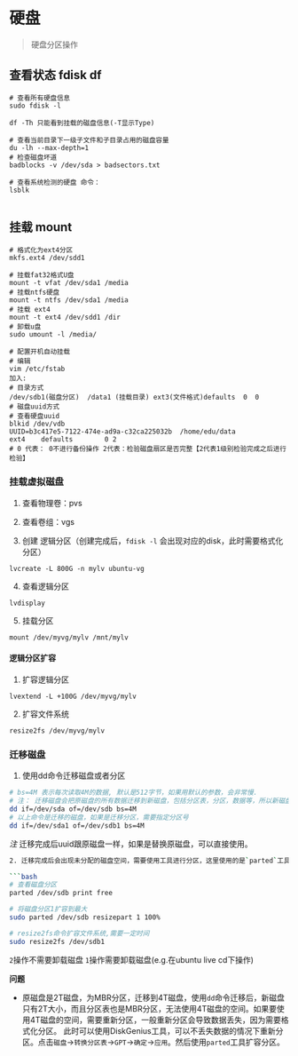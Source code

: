 # 硬盘
> 硬盘分区操作

## 查看状态 fdisk df
```shell script
# 查看所有硬盘信息
sudo fdisk -l
   
df -Th 只能看到挂载的磁盘信息(-T显示Type)

# 查看当前目录下一级子文件和子目录占用的磁盘容量
du -lh --max-depth=1 
# 检查磁盘坏道
badblocks -v /dev/sda > badsectors.txt

# 查看系统检测的硬盘 命令：
lsblk
 
```
## 挂载 mount
```shell script
# 格式化为ext4分区
mkfs.ext4 /dev/sdd1

# 挂载fat32格式U盘
mount -t vfat /dev/sda1 /media 
# 挂载ntfs硬盘
mount -t ntfs /dev/sda1 /media
# 挂载 ext4
mount -t ext4 /dev/sdd1 /dir
# 卸载u盘
sudo umount -l /media/

# 配置开机自动挂载
# 编辑
vim /etc/fstab
加入:
# 目录方式
/dev/sdb1(磁盘分区)  /data1 (挂载目录) ext3(文件格式)defaults  0  0
# 磁盘uuid方式
# 查看硬盘uuid
blkid /dev/vdb
UUID=b3c417e5-7122-474e-ad9a-c32ca225032b  /home/edu/data          ext4    defaults        0 2
# 0 代表： 0不进行备份操作 2代表：检验磁盘扇区是否完整【2代表1级别检验完成之后进行检验】
```

### 挂载虚拟磁盘
1. 查看物理卷：pvs

2. 查看卷组：vgs

3. 创建 逻辑分区（创建完成后，`fdisk -l` 会出现对应的disk，此时需要格式化分区）
```
lvcreate -L 800G -n mylv ubuntu-vg
```
4. 查看逻辑分区
```
lvdisplay

```
5. 挂载分区
```
mount /dev/myvg/mylv /mnt/mylv
```

#### 逻辑分区扩容
1. 扩容逻辑分区
```
lvextend -L +100G /dev/myvg/mylv
```
2. 扩容文件系统
```
resize2fs /dev/myvg/mylv
```

### 迁移磁盘
1. 使用dd命令迁移磁盘或者分区
```bash
# bs=4M 表示每次读取4M的数据, 默认是512字节，如果用默认的参数，会非常慢.
# 注： 迁移磁盘会把原磁盘的所有数据迁移到新磁盘，包括分区表，分区，数据等，所以新磁盘的大小要大于等于原磁盘。eg: 原磁盘是500G，新磁盘是1T.同时迁移磁盘不是按照已存在数据的大小来迁移的，而是按照磁盘的大小来迁移的。
dd if=/dev/sda of=/dev/sdb bs=4M
# 以上命令是迁移的磁盘，如果是迁移分区，需要指定分区号
dd if=/dev/sda1 of=/dev/sdb1 bs=4M
```
*注* 迁移完成后uuid跟原磁盘一样，如果是替换原磁盘，可以直接使用。

```bash
2. 迁移完成后会出现未分配的磁盘空间，需要使用工具进行分区，这里使用的是`parted`工具,gui工具有`gparted`

```bash
# 查看磁盘分区
parted /dev/sdb print free

# 将磁盘分区1扩容到最大
sudo parted /dev/sdb resizepart 1 100%

# resize2fs命令扩容文件系统,需要一定时间
sudo resize2fs /dev/sdb1
```

`2`操作不需要卸载磁盘 `1`操作需要卸载磁盘(e.g.在ubuntu live cd下操作)

**问题**
- 原磁盘是2T磁盘，为MBR分区，迁移到4T磁盘，使用`dd`命令迁移后，新磁盘只有2T大小，而且分区表也是MBR分区，无法使用4T磁盘的空间。如果要使用4T磁盘的空间，需要重新分区，一般重新分区会导致数据丢失，因为需要格式化分区。 此时可以使用DiskGenius工具，可以不丢失数据的情况下重新分区。点击`磁盘`->`转换分区表`->`GPT`->`确定`->`应用`。然后使用`parted`工具扩容分区。